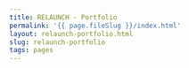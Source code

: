 ```yaml
---
title: RELAUNCH - Portfolio
permalink: '{{ page.fileSlug }}/index.html'
layout: relaunch-portfolio.html
slug: relaunch-portfolio
tags: pages
---
```



